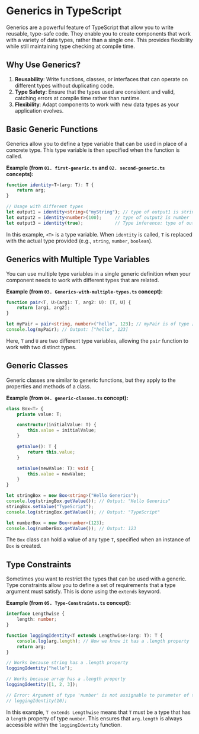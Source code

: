 # Generics in TypeScript

Generics are a powerful feature of TypeScript that allow you to write reusable, type-safe code. They enable you to create components that work with a variety of data types, rather than a single one. This provides flexibility while still maintaining type checking at compile time.

## Why Use Generics?

1.  **Reusability**: Write functions, classes, or interfaces that can operate on different types without duplicating code.
2.  **Type Safety**: Ensure that the types used are consistent and valid, catching errors at compile time rather than runtime.
3.  **Flexibility**: Adapt components to work with new data types as your application evolves.

## Basic Generic Functions

Generics allow you to define a type variable that can be used in place of a concrete type. This type variable is then specified when the function is called.

**Example (from `01. first-generic.ts` and `02. second-generic.ts` concepts):**

```typescript
function identity<T>(arg: T): T {
    return arg;
}

// Usage with different types
let output1 = identity<string>("myString"); // type of output1 is string
let output2 = identity<number>(100);     // type of output2 is number
let output3 = identity(true);            // Type inference: type of output3 is boolean
```

In this example, `<T>` is a type variable. When `identity` is called, `T` is replaced with the actual type provided (e.g., `string`, `number`, `boolean`).

## Generics with Multiple Type Variables

You can use multiple type variables in a single generic definition when your component needs to work with different types that are related.

**Example (from `03. Generics-with-multiple-types.ts` concept):**

```typescript
function pair<T, U>(arg1: T, arg2: U): [T, U] {
    return [arg1, arg2];
}

let myPair = pair<string, number>("hello", 123); // myPair is of type [string, number]
console.log(myPair); // Output: ["hello", 123]
```

Here, `T` and `U` are two different type variables, allowing the `pair` function to work with two distinct types.

## Generic Classes

Generic classes are similar to generic functions, but they apply to the properties and methods of a class.

**Example (from `04. generic-classes.ts` concept):**

```typescript
class Box<T> {
    private value: T;

    constructor(initialValue: T) {
        this.value = initialValue;
    }

    getValue(): T {
        return this.value;
    }

    setValue(newValue: T): void {
        this.value = newValue;
    }
}

let stringBox = new Box<string>("Hello Generics");
console.log(stringBox.getValue()); // Output: "Hello Generics"
stringBox.setValue("TypeScript");
console.log(stringBox.getValue()); // Output: "TypeScript"

let numberBox = new Box<number>(123);
console.log(numberBox.getValue()); // Output: 123
```

The `Box` class can hold a value of any type `T`, specified when an instance of `Box` is created.

## Type Constraints

Sometimes you want to restrict the types that can be used with a generic. Type constraints allow you to define a set of requirements that a type argument must satisfy. This is done using the `extends` keyword.

**Example (from `05. Type-Constraints.ts` concept):**

```typescript
interface Lengthwise {
    length: number;
}

function loggingIdentity<T extends Lengthwise>(arg: T): T {
    console.log(arg.length); // Now we know it has a .length property
    return arg;
}

// Works because string has a .length property
loggingIdentity("hello");

// Works because array has a .length property
loggingIdentity([1, 2, 3]);

// Error: Argument of type 'number' is not assignable to parameter of type 'Lengthwise'.
// loggingIdentity(10);
```

In this example, `T extends Lengthwise` means that `T` must be a type that has a `length` property of type `number`. This ensures that `arg.length` is always accessible within the `loggingIdentity` function.
